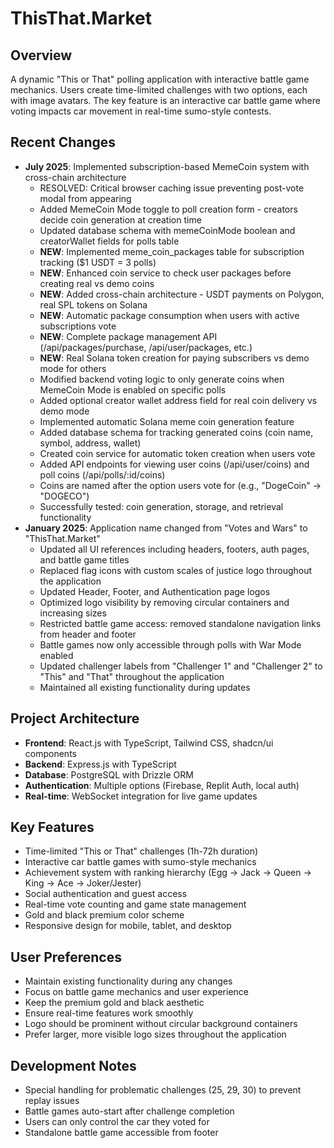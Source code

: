 # ThisThat.Market

## Overview
A dynamic "This or That" polling application with interactive battle game mechanics. Users create time-limited challenges with two options, each with image avatars. The key feature is an interactive car battle game where voting impacts car movement in real-time sumo-style contests.

## Recent Changes
- **July 2025**: Implemented subscription-based MemeCoin system with cross-chain architecture
  - RESOLVED: Critical browser caching issue preventing post-vote modal from appearing
  - Added MemeCoin Mode toggle to poll creation form - creators decide coin generation at creation time
  - Updated database schema with memeCoinMode boolean and creatorWallet fields for polls table
  - **NEW**: Implemented meme_coin_packages table for subscription tracking ($1 USDT = 3 polls)
  - **NEW**: Enhanced coin service to check user packages before creating real vs demo coins
  - **NEW**: Added cross-chain architecture - USDT payments on Polygon, real SPL tokens on Solana
  - **NEW**: Automatic package consumption when users with active subscriptions vote
  - **NEW**: Complete package management API (/api/packages/purchase, /api/user/packages, etc.)
  - **NEW**: Real Solana token creation for paying subscribers vs demo mode for others
  - Modified backend voting logic to only generate coins when MemeCoin Mode is enabled on specific polls
  - Added optional creator wallet address field for real coin delivery vs demo mode
  - Implemented automatic Solana meme coin generation feature
  - Added database schema for tracking generated coins (coin name, symbol, address, wallet)
  - Created coin service for automatic token creation when users vote
  - Added API endpoints for viewing user coins (/api/user/coins) and poll coins (/api/polls/:id/coins)
  - Coins are named after the option users vote for (e.g., "DogeCoin" → "DOGECO")
  - Successfully tested: coin generation, storage, and retrieval functionality
- **January 2025**: Application name changed from "Votes and Wars" to "ThisThat.Market"
  - Updated all UI references including headers, footers, auth pages, and battle game titles
  - Replaced flag icons with custom scales of justice logo throughout the application
  - Updated Header, Footer, and Authentication page logos
  - Optimized logo visibility by removing circular containers and increasing sizes
  - Restricted battle game access: removed standalone navigation links from header and footer
  - Battle games now only accessible through polls with War Mode enabled
  - Updated challenger labels from "Challenger 1" and "Challenger 2" to "This" and "That" throughout the application
  - Maintained all existing functionality during updates

## Project Architecture
- **Frontend**: React.js with TypeScript, Tailwind CSS, shadcn/ui components
- **Backend**: Express.js with TypeScript
- **Database**: PostgreSQL with Drizzle ORM
- **Authentication**: Multiple options (Firebase, Replit Auth, local auth)
- **Real-time**: WebSocket integration for live game updates

## Key Features
- Time-limited "This or That" challenges (1h-72h duration)
- Interactive car battle games with sumo-style mechanics
- Achievement system with ranking hierarchy (Egg → Jack → Queen → King → Ace → Joker/Jester)
- Social authentication and guest access
- Real-time vote counting and game state management
- Gold and black premium color scheme
- Responsive design for mobile, tablet, and desktop

## User Preferences
- Maintain existing functionality during any changes
- Focus on battle game mechanics and user experience
- Keep the premium gold and black aesthetic
- Ensure real-time features work smoothly
- Logo should be prominent without circular background containers
- Prefer larger, more visible logo sizes throughout the application

## Development Notes
- Special handling for problematic challenges (25, 29, 30) to prevent replay issues
- Battle games auto-start after challenge completion
- Users can only control the car they voted for
- Standalone battle game accessible from footer